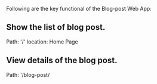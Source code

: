 Following are the key functional of the Blog-post Web App:

## Show the list of blog post.
Path: '/'
location: Home Page 

## View details of the blog post.
Path: '/blog-post/<title of post>'
location: Detail Page

## Add a new blog post.
Path: '/dashboard/create-post'
location: Create New Post Page

## Edit the blog post.
Path: '/dashboard/blog-post'
location: Edit and Delete Page

## Delete the blog post.
Path: '/dashboard/blog-post'
location: Edit and Delete Page

## Like the blog post.
Path: '/blog-post/<title of post>'
location: Detail Page

## For enhancing the UI experience we used Material UI Components and Icons

## We used both Redux and Context API in this application
Redux is used to store App state that contains following
> Posts Data
> Change Flag for like

## We also maintained data locally using Redux-persist library

## Surge Link : ()

